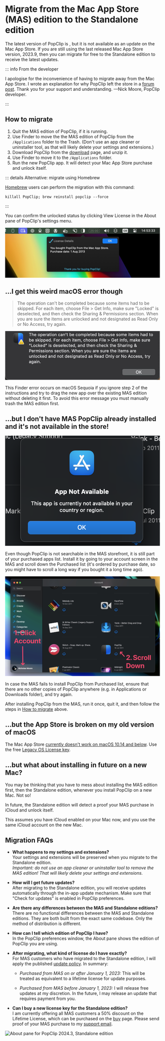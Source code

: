 <script setup lang="ts">
import PopClipVersion from "../src/PopClipVersion.vue";
</script>

# Migrate from the Mac App Store (MAS) edition to the Standalone edition

The latest version of PopClip is <PopClipVersion />, but it is not available as
an update on the Mac App Store. If you are still using the last released Mac App
Store version, 2023.9, then you can migrate for free to the Standalone edition
to receive the latest updates.

::: info From the developer

I apologise for the inconvenience of having to migrate away from the Mac App
Store. I wrote an explanation for why PopClip left the store in a
[forum post](https://forum.popclip.app/t/popclip-is-leaving-the-mac-app-store/2188).
Thank you for your support and understanding. —Nick Moore, PopClip developer.

:::

## How to migrate

1. Quit the MAS edition of PopClip, if it is running.
2. Use Finder to move the the MAS edition of PopClip from the `/Applications`
   folder to the Trash. (Don't use an app cleaner or uninstaller tool, as that
   will likely delete your settings and extensions.)
3. Download PopClip from the [download](/download) page, and unzip it.
4. Use Finder to move it to the `/Applications` folder.
5. Run the new PopClip app. It will detect your Mac App Store purchase and
   unlock itself.

::: details Alternative: migrate using Homebrew

[Homebrew](https://brew.sh/) users can perform the migration with this command:

```
killall PopClip; brew reinstall popclip --force
```

:::

You can confirm the unlocked status by clicking View License in the About pane
of PopClip's settings menu.

![](./media/shot-mas-license-2.jpg "Standalone edition recognizing the MAS purchase")

## ...I get this weird macOS error though

> The operation can't be completed because some items had to be skipped. For
> each item, choose File > Get Info, make sure "Locked" is deselected, and then
> check the Sharing & Permissions section. When you are sure the items are
> unlocked and not designated as Read Only or No Access, try again.

![](./media/shot-operation-locked-error.jpg "Error message when replacing the PopClip app without deleting the old one first")

This Finder error occurs on macOS Sequoia if you ignore step 2 of the
instructions and try to drag the new app over the existing MAS edition without
deleting it first. To avoid this error message you must manually trash the MAS
edition first.

## ...but I don't have MAS PopClip already installed and it's not available in the store!

![](./media/shot-app-not-available.png#prefs "App not available? No problem, find it in your Account's purchased list.")

Even though PopClip is not searchable in the MAS storefront, it is still part of
your purchased apps list. Install it by going to your account screen in the MAS
and scroll down the Purchased list (it's ordered by purchase date, so you might
have to scroll a long way if you bought it a long time ago).

![](./media/shot-mas-account.jpg "Find PopClip in the Purchased list of your Mac App Store account.")

In case the MAS fails to install PopClip from Purchased list, ensure that there
are no other copies of PopClip anywhere (e.g. in Applications or Downloads
folder), and try again.

After installing PopClip from the MAS, run it once, quit it, and then follow the
steps in [How to migrate](#how-to-migrate) above.

## ...but the App Store is broken on my old version of macOS

The Mac App Store
[currently doesn't work on macOS 10.14 and below](https://mjtsai.com/blog/2025/02/06/mac-app-store-broken-on-macos-10-14-and-earlier/).
Use the free [Legacy OS License key](/download#license-key-for-legacy-macos).

## ...but what about installing in future on a new Mac?

You may be thinking that you have to mess about installing the MAS edition
first, then the Standalone edition, whenever you install PopClip on a new Mac.
Not so!

In future, the Standalone edition will detect a proof your MAS purchase in
iCloud and unlock itself.

This assumes you have iCloud enabled on your Mac now, and you use the same
iCloud account on the new Mac.

## Migration FAQs

- **What happens to my settings and extensions?**<br>Your settings and
  extensions will be preserved when you migrate to the Standalone edition.<br>
  _Important: do not use an app cleaner or uninstaller tool to remove the MAS
  edition! That will likely delete your settings and extensions._

- **How will I get future updates?**<br>After migrating to the Standalone
  edition, you will receive updates automatically through the in-app update
  mechanism. Make sure that "Check for updates" is enabled in PopClip
  preferences.

- **Are there any differences between the MAS and Standalone editions?**
  <br>There are no functional differences between the MAS and Standalone
  editions. They are both built from the exact same codebase. Only the method of
  distribution is different.

- **How can I tell which edition of PopClip I have?**<br>In the PopClip
  preferences window, the About pane shows the edition of PopClip you are using.

- **After migrating, what kind of license do I have exactly?**<br>For MAS
  customers who have migrated to the Standalone edition, I will apply the
  published [update policy](/terms#update-policy). In summary:

  - _Purchased from MAS on or after January 1, 2023:_ This will be treated as
    equivalent to a lifetime license for update purposes.

  - _Purchased from MAS before January 1, 2023:_ I will release free updates at
    my discretion. In the future, I may release an update that requires payment
    from you.

- **Can I buy a new license key for the Standalone edition?**<br>I am currently
  offering all MAS customers a 50% discount on the Lifetime License, which can
  be purchased on the [buy](/buy) page. Please send proof of your MAS purchase
  to my [support email](/support).

![](./media/shot-2024-3-about.png "About pane for PopClip 2024.3, Standalone edition")
